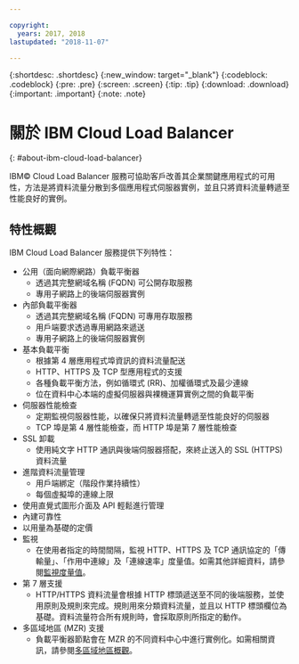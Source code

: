 ```yaml
---

copyright:
  years: 2017, 2018
lastupdated: "2018-11-07"

---
```


{:shortdesc: .shortdesc}
{:new_window: target="_blank"}
{:codeblock: .codeblock}
{:pre: .pre}
{:screen: .screen}
{:tip: .tip}
{:download: .download}
{:important: .important}
{:note: .note}

# 關於 IBM Cloud Load Balancer
{: #about-ibm-cloud-load-balancer}

IBM© Cloud Load Balancer 服務可協助客戶改善其企業關鍵應用程式的可用性，方法是將資料流量分散到多個應用程式伺服器實例，並且只將資料流量轉遞至性能良好的實例。

## 特性概觀
IBM Cloud Load Balancer 服務提供下列特性：

* 公用（面向網際網路）負載平衡器
	* 透過其完整網域名稱 (FQDN) 可公開存取服務
	* 專用子網路上的後端伺服器實例
* 內部負載平衡器
	* 透過其完整網域名稱 (FQDN) 可專用存取服務
	* 用戶端要求透過專用網路來遞送
	* 專用子網路上的後端伺服器實例
* 基本負載平衡
	* 根據第 4 層應用程式埠資訊的資料流量配送
	* HTTP、HTTPS 及 TCP 型應用程式的支援
	* 各種負載平衡方法，例如循環式 (RR)、加權循環式及最少連線
	* 位在資料中心本端的虛擬伺服器與裸機運算實例之間的負載平衡
* 伺服器性能檢查
	* 定期監視伺服器性能，以確保只將資料流量轉遞至性能良好的伺服器
	* TCP 埠是第 4 層性能檢查，而 HTTP 埠是第 7 層性能檢查
* SSL 卸載
	* 使用純文字 HTTP 通訊與後端伺服器搭配，來終止送入的 SSL (HTTPS) 資料流量
* 進階資料流量管理
	* 用戶端綁定（階段作業持續性）
	* 每個虛擬埠的連線上限
* 使用直覺式圖形介面及 API 輕鬆進行管理
* 內建可靠性
* 以用量為基礎的定價
* 監視
    * 在使用者指定的時間間隔，監視 HTTP、HTTPS 及 TCP 通訊協定的「傳輸量」、「作用中連線」及「連線速率」度量值。如需其他詳細資料，請參閱[監視度量值](/docs/infrastructure/loadbalancer-service?topic=loadbalancer-service-monitoring-metrics-with-ibm-cloud-load-balancer)。
* 第 7 層支援
    * HTTP/HTTPS 資料流量會根據 HTTP 標頭遞送至不同的後端服務，並使用原則及規則來完成。規則用來分類資料流量，並且以 HTTP 標頭欄位為基礎。資料流量符合所有規則時，會採取原則所指定的動作。
* 多區域地區 (MZR) 支援
    * 負載平衡器節點會在 MZR 的不同資料中心中進行實例化。如需相關資訊，請參閱[多區域地區概觀](/docs/infrastructure/loadbalancer-service?topic=loadbalancer-service-multi-zone-region-mzr-overview)。
